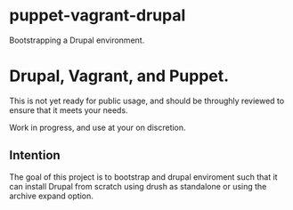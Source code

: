 puppet-vagrant-drupal
=====================

Bootstrapping a Drupal environment.
# Drupal, Vagrant, and Puppet.

This is not yet ready for public usage, and should be throughly reviewed to ensure that it meets your needs.

Work in progress, and use at your on discretion.

## Intention
The goal of this project is to bootstrap and drupal enviroment such that it can install Drupal from scratch using drush as standalone or using the archive expand option.
